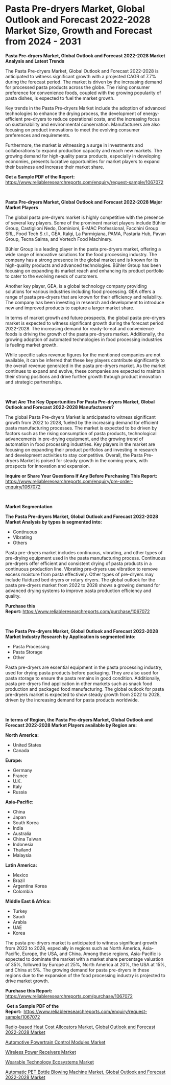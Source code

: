 <p><h1>Pasta Pre-dryers Market, Global Outlook and Forecast 2022-2028 Market Size, Growth and Forecast from 2024 - 2031</h1></p><p><strong>Pasta Pre-dryers Market, Global Outlook and Forecast 2022-2028 Market Analysis and Latest Trends</strong></p>
<p><p>The Pasta Pre-dryers Market, Global Outlook and Forecast 2022-2028 is anticipated to witness significant growth with a projected CAGR of 7.7% during the forecast period. The market is driven by the increasing demand for processed pasta products across the globe. The rising consumer preference for convenience foods, coupled with the growing popularity of pasta dishes, is expected to fuel the market growth.</p><p>Key trends in the Pasta Pre-dryers Market include the adoption of advanced technologies to enhance the drying process, the development of energy-efficient pre-dryers to reduce operational costs, and the increasing focus on sustainability and environmental conservation. Manufacturers are also focusing on product innovations to meet the evolving consumer preferences and requirements.</p><p>Furthermore, the market is witnessing a surge in investments and collaborations to expand production capacity and reach new markets. The growing demand for high-quality pasta products, especially in developing economies, presents lucrative opportunities for market players to expand their business and increase their market share.</p></p>
<p><strong>Get a Sample PDF of the Report:&nbsp;</strong> <a href="https://www.reliableresearchreports.com/enquiry/request-sample/1067072">https://www.reliableresearchreports.com/enquiry/request-sample/1067072</a></p>
<p>&nbsp;</p>
<p><strong>Pasta Pre-dryers Market, Global Outlook and Forecast 2022-2028 Major Market Players</strong></p>
<p><p>The global pasta pre-dryers market is highly competitive with the presence of several key players. Some of the prominent market players include Bühler Group, Castiglioni Nedo, Dominioni, E-MAC Professional, Facchini Group SRL, Food Tech S.r.l., GEA, Italgi, La Parmigiana, PAMA, Pastaria Hub, Pavan Group, Tecna Saima, and Vortech Food Machinery.</p><p>Bühler Group is a leading player in the pasta pre-dryers market, offering a wide range of innovative solutions for the food processing industry. The company has a strong presence in the global market and is known for its high-quality products and advanced technologies. Bühler Group has been focusing on expanding its market reach and enhancing its product portfolio to cater to the evolving needs of customers.</p><p>Another key player, GEA, is a global technology company providing solutions for various industries including food processing. GEA offers a range of pasta pre-dryers that are known for their efficiency and reliability. The company has been investing in research and development to introduce new and improved products to capture a larger market share.</p><p>In terms of market growth and future prospects, the global pasta pre-dryers market is expected to witness significant growth during the forecast period 2022-2028. The increasing demand for ready-to-eat and convenience foods is driving the growth of the pasta pre-dryers market. Additionally, the growing adoption of automated technologies in food processing industries is fueling market growth.</p><p>While specific sales revenue figures for the mentioned companies are not available, it can be inferred that these key players contribute significantly to the overall revenue generated in the pasta pre-dryers market. As the market continues to expand and evolve, these companies are expected to maintain their strong positions and drive further growth through product innovation and strategic partnerships.</p></p>
<p>&nbsp;</p>
<p><strong>What Are The Key Opportunities For Pasta Pre-dryers Market, Global Outlook and Forecast 2022-2028 Manufacturers?</strong></p>
<p><p>The global Pasta Pre-dryers Market is anticipated to witness significant growth from 2022 to 2028, fueled by the increasing demand for efficient pasta manufacturing processes. The market is expected to be driven by factors such as the rising consumption of pasta products, technological advancements in pre-drying equipment, and the growing trend of automation in food processing industries. Key players in the market are focusing on expanding their product portfolios and investing in research and development activities to stay competitive. Overall, the Pasta Pre-dryers Market is poised for steady growth in the coming years, with prospects for innovation and expansion.</p></p>
<p><strong>Inquire or Share Your Questions If Any Before Purchasing This Report:</strong> <a href="https://www.reliableresearchreports.com/enquiry/pre-order-enquiry/1067072">https://www.reliableresearchreports.com/enquiry/pre-order-enquiry/1067072</a></p>
<p>&nbsp;</p>
<p><strong>Market Segmentation</strong></p>
<p><strong>The Pasta Pre-dryers Market, Global Outlook and Forecast 2022-2028 Market Analysis by types is segmented into:</strong></p>
<p><ul><li>Continuous</li><li>Vibrating</li><li>Others</li></ul></p>
<p><p>Pasta pre-dryers market includes continuous, vibrating, and other types of pre-drying equipment used in the pasta manufacturing process. Continuous pre-dryers offer efficient and consistent drying of pasta products in a continuous production line. Vibrating pre-dryers use vibration to remove excess moisture from pasta effectively. Other types of pre-dryers may include fluidized bed dryers or rotary dryers. The global outlook for the pasta pre-dryers market from 2022 to 2028 shows a growing demand for advanced drying systems to improve pasta production efficiency and quality.</p></p>
<p><strong>Purchase this Report:&nbsp;</strong><a href="https://www.reliableresearchreports.com/purchase/1067072">https://www.reliableresearchreports.com/purchase/1067072</a></p>
<p>&nbsp;</p>
<p><strong>The Pasta Pre-dryers Market, Global Outlook and Forecast 2022-2028 Market Industry Research by Application is segmented into:</strong></p>
<p><ul><li>Pasta Processing</li><li>Pasta Storage</li><li>Other</li></ul></p>
<p><p>Pasta pre-dryers are essential equipment in the pasta processing industry, used for drying pasta products before packaging. They are also used for pasta storage to ensure the pasta remains in good condition. Additionally, pasta pre-dryers find application in other markets such as snack food production and packaged food manufacturing. The global outlook for pasta pre-dryers market is expected to show steady growth from 2022 to 2028, driven by the increasing demand for pasta products worldwide.</p></p>
<p>&nbsp;</p>
<p><strong>In terms of Region, the Pasta Pre-dryers Market, Global Outlook and Forecast 2022-2028 Market Players available by Region are:</strong></p>
<p>
    <p> <strong> North America: </strong>
        <ul>
            <li>United States</li>
            <li>Canada</li>
        </ul>
        </p> 
    <p> <strong> Europe: </strong>
        <ul>
            <li>Germany</li>
            <li>France</li>
            <li>U.K.</li>
            <li>Italy</li>
            <li>Russia</li>
        </ul>
        </p> 
    <p> <strong> Asia-Pacific: </strong>
        <ul>
            <li>China</li>
            <li>Japan</li>
            <li>South Korea</li>
            <li>India</li>
            <li>Australia</li>
            <li>China Taiwan</li>
            <li>Indonesia</li>
            <li>Thailand</li>
            <li>Malaysia</li>
        </ul>
        </p> 
    <p> <strong> Latin America: </strong>
        <ul>
            <li>Mexico</li>
            <li>Brazil</li>
            <li>Argentina Korea</li>
            <li>Colombia</li>
        </ul>
        </p> 
    <p> <strong> Middle East & Africa: </strong>
        <ul>
            <li>Turkey</li>
            <li>Saudi</li>
            <li>Arabia</li>
            <li>UAE</li>
            <li>Korea</li>
        </ul>
    </p>
    </p>
<p><p>The pasta pre-dryers market is anticipated to witness significant growth from 2022 to 2028, especially in regions such as North America, Asia-Pacific, Europe, the USA, and China. Among these regions, Asia-Pacific is expected to dominate the market with a market share percentage valuation of 35%, followed by Europe at 25%, North America at 20%, the USA at 15%, and China at 5%. The growing demand for pasta pre-dryers in these regions due to the expansion of the food processing industry is projected to drive market growth.</p></p>
<p><strong>Purchase this Report: </strong><a href="https://www.reliableresearchreports.com/purchase/1067072">https://www.reliableresearchreports.com/purchase/1067072</a></p>
<p>&nbsp;<strong>Get a Sample PDF of the Report:&nbsp;&nbsp;</strong><a href="https://www.reliableresearchreports.com/enquiry/request-sample/1067072">https://www.reliableresearchreports.com/enquiry/request-sample/1067072</a></p>
<p><strong></strong></p>
<p><p><a href="https://github.com/jsmusil/Market-Research-Report-List-1/blob/main/radio-based-heat-cost-allocators-market-global-outlook-and-forecast-2022-2028-market.md">Radio-based Heat Cost Allocators Market, Global Outlook and Forecast 2022-2028 Market</a></p><p><a href="https://medium.com/@anndavis1924/automotive-powertrain-control-modules-market-insight-market-trends-growth-forecasted-from-2024-036f945bb707">Automotive Powertrain Control Modules Market</a></p><p><a href="https://medium.com/@anndavis1924/wireless-power-receivers-market-size-reveals-the-best-marketing-channels-in-global-industry-2dfa571848cd">Wireless Power Receivers Market</a></p><p><a href="https://medium.com/p/8299097a72f0/edit">Wearable Technology Ecosystems Market</a></p><p><a href="https://github.com/beatblasta/Market-Research-Report-List-1/blob/main/automatic-pet-bottle-blowing-machine-market-global-outlook-and-forecast-2022-2028-market.md">Automatic PET Bottle Blowing Machine Market, Global Outlook and Forecast 2022-2028 Market</a></p></p>